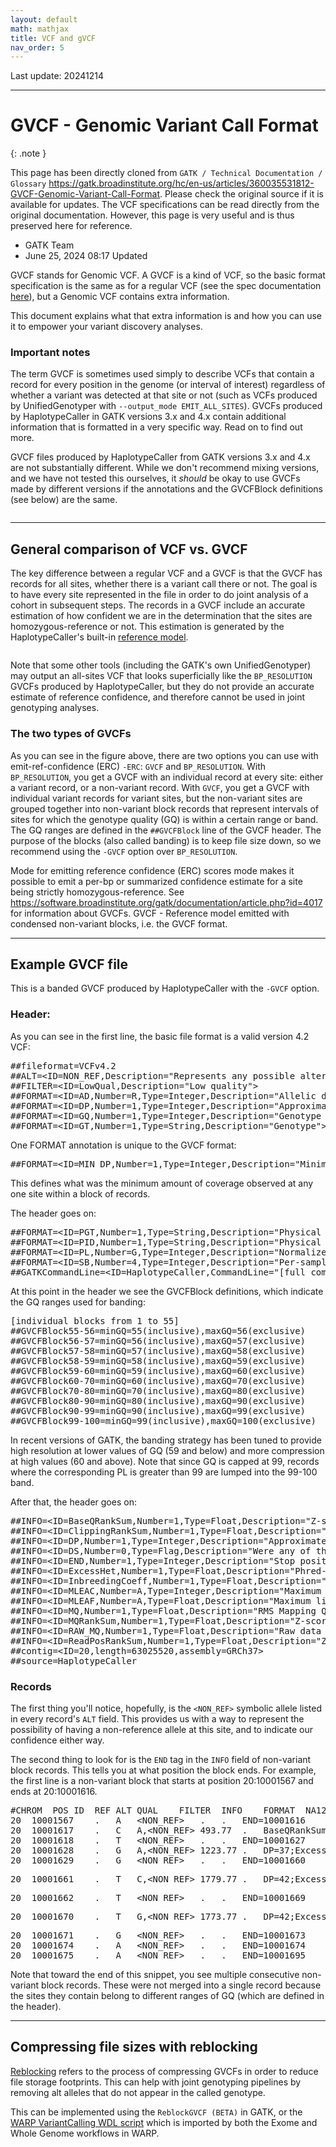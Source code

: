 ```yaml
---
layout: default
math: mathjax
title: VCF and gVCF
nav_order: 5
---
```


Last update: 20241214

<hr>

# GVCF - Genomic Variant Call Format 

{: .note }

This page has been directly cloned from  `GATK / Technical Documentation / Glossary`
<https://gatk.broadinstitute.org/hc/en-us/articles/360035531812-GVCF-Genomic-Variant-Call-Format>.
Please check the original source if it is available for updates.
The VCF specifications can be read directly from the original documentation. However, this page is very useful and is thus preserved here for reference.


* GATK Team
* June 25, 2024 08:17 Updated


<p>GVCF stands for Genomic VCF. A GVCF is a kind of VCF, so the basic format specification is the same as for a regular VCF (see the spec documentation <a href="http://vcftools.sourceforge.net/specs.html">here</a>), but a Genomic VCF contains extra information.</p>

<p>This document explains what that extra information is and how you can use it to empower your variant discovery analyses.</p>

<h3>Important notes</h3>

<p>The term GVCF is sometimes used simply to describe VCFs that contain a record for every position in the genome (or interval of interest) regardless of whether a variant was detected at that site or not (such as VCFs produced by UnifiedGenotyper with <code>--output_mode EMIT_ALL_SITES</code>). GVCFs produced by HaplotypeCaller in GATK versions 3.x and 4.x contain additional information that is formatted in a very specific way. Read on to find out more.</p>

<p>GVCF files produced by HaplotypeCaller from GATK versions 3.x and 4.x are not substantially different. While we don't recommend mixing versions, and we have not tested this ourselves, it <em>should</em> be okay to use GVCFs made by different versions if the annotations and the GVCFBlock definitions (see below) are the same.</p>

<p><img src="https://drive.google.com/uc?id=15SEjjzXHpnjXJ2VPri7Q9NVKBn0-TEP0" alt=""></p>

<hr>

<h2>General comparison of VCF vs. GVCF</h2>

<p>The key difference between a regular VCF and a GVCF is that the GVCF has records for all sites, whether there is a variant call there or not. The goal is to have every site represented in the file in order to do joint analysis of a cohort in subsequent steps. The records in a GVCF include an accurate estimation of how confident we are in the determination that the sites are homozygous-reference or not. This estimation is generated by the HaplotypeCaller's built-in <a href="https://gatk.zendesk.com/hc/en-us/articles/360035531532">reference model</a>.</p>

<p><img src="https://drive.google.com/uc?id=15SEjjzXHpnjXJ2VPri7Q9NVKBn0-TEP0" alt=""></p>

<p>Note that some other tools (including the GATK's own UnifiedGenotyper) may output an all-sites VCF that looks superficially like the <code>BP_RESOLUTION</code> GVCFs produced by HaplotypeCaller, but they do not provide an accurate estimate of reference confidence, and therefore cannot be used in joint genotyping analyses.</p>

<h3>The two types of GVCFs</h3>

<p>As you can see in the figure above, there are two options you can use with emit-ref-confidence (ERC) <code>-ERC</code>: <code>GVCF</code> and <code>BP_RESOLUTION</code>. With <code>BP_RESOLUTION</code>, you get a GVCF with an individual record at every site: either a variant record, or a non-variant record. With <code>GVCF</code>, you get a GVCF with individual variant records for variant sites, but the non-variant sites are grouped together into non-variant block records that represent intervals of sites for which the genotype quality (GQ) is within a certain range or band. The GQ ranges are defined in the <code>##GVCFBlock</code> line of the GVCF header. The purpose of the blocks (also called banding) is to keep file size down, so we recommend using the <code>-GVCF</code> option over <code>BP_RESOLUTION</code>.</p>


  
Mode for emitting reference confidence (ERC) scores mode makes it possible to emit a per-bp or summarized confidence estimate for a site being strictly homozygous-reference. See <https://software.broadinstitute.org/gatk/documentation/article.php?id=4017> for information about GVCFs. GVCF  - Reference model emitted with condensed non-variant blocks, i.e. the GVCF format.

<hr>

<h2>Example GVCF file</h2>

<p>This is a banded GVCF produced by HaplotypeCaller with the <code>-GVCF</code> option.</p>

<h3>Header:</h3>

<p>As you can see in the first line, the basic file format is a valid version 4.2 VCF:</p>

<div class="table-wrapper" markdown="block">
<pre>##fileformat=VCFv4.2
##ALT=&lt;ID=NON_REF,Description="Represents any possible alternative allele at this location"&gt;
##FILTER=&lt;ID=LowQual,Description="Low quality"&gt;
##FORMAT=&lt;ID=AD,Number=R,Type=Integer,Description="Allelic depths for the ref and alt alleles in the order listed"&gt;
##FORMAT=&lt;ID=DP,Number=1,Type=Integer,Description="Approximate read depth (reads with MQ=255 or with bad mates are filtered)"&gt;
##FORMAT=&lt;ID=GQ,Number=1,Type=Integer,Description="Genotype Quality"&gt;
##FORMAT=&lt;ID=GT,Number=1,Type=String,Description="Genotype"&gt;
</pre>
</div>

<p>One FORMAT annotation is unique to the GVCF format:</p>

<div class="table-wrapper" markdown="block">
<pre>##FORMAT=&lt;ID=MIN_DP,Number=1,Type=Integer,Description="Minimum DP observed within the GVCF block"&gt;
</pre>
</div>

<p>This defines what was the minimum amount of coverage observed at any one site within a block of records.</p>

<p>The header goes on:</p>

<div class="table-wrapper" markdown="block">
<pre>##FORMAT=&lt;ID=PGT,Number=1,Type=String,Description="Physical phasing haplotype information, describing how the alternate alleles are phased in relation to one another"&gt;
##FORMAT=&lt;ID=PID,Number=1,Type=String,Description="Physical phasing ID information, where each unique ID within a given sample (but not across samples) connects records within a phasing group"&gt;
##FORMAT=&lt;ID=PL,Number=G,Type=Integer,Description="Normalized, Phred-scaled likelihoods for genotypes as defined in the VCF specification"&gt;
##FORMAT=&lt;ID=SB,Number=4,Type=Integer,Description="Per-sample component statistics which comprise the Fisher's Exact Test to detect strand bias."&gt;
##GATKCommandLine=&lt;ID=HaplotypeCaller,CommandLine="[full command line goes here]",Version=4.beta.6-117-g4588584-SNAPSHOT,Date="December 23, 2017 4:04:34 PM EST"&gt;
</pre>
</div>

<p>At this point in the header we see the GVCFBlock definitions, which indicate the GQ ranges used for banding:</p>

<div class="table-wrapper" markdown="block">
<pre>[individual blocks from 1 to 55]
##GVCFBlock55-56=minGQ=55(inclusive),maxGQ=56(exclusive)
##GVCFBlock56-57=minGQ=56(inclusive),maxGQ=57(exclusive)
##GVCFBlock57-58=minGQ=57(inclusive),maxGQ=58(exclusive)
##GVCFBlock58-59=minGQ=58(inclusive),maxGQ=59(exclusive)
##GVCFBlock59-60=minGQ=59(inclusive),maxGQ=60(exclusive)
##GVCFBlock60-70=minGQ=60(inclusive),maxGQ=70(exclusive)
##GVCFBlock70-80=minGQ=70(inclusive),maxGQ=80(exclusive)
##GVCFBlock80-90=minGQ=80(inclusive),maxGQ=90(exclusive)
##GVCFBlock90-99=minGQ=90(inclusive),maxGQ=99(exclusive)
##GVCFBlock99-100=minGQ=99(inclusive),maxGQ=100(exclusive)
</pre>
</div>

<p>In recent versions of GATK, the banding strategy has been tuned to provide high resolution at lower values of GQ (59 and below) and more compression at high values (60 and above). Note that since GQ is capped at 99, records where the corresponding PL is greater than 99 are lumped into the 99-100 band.  </p>

<p>After that, the header goes on:</p>

<div class="table-wrapper" markdown="block">
<pre>##INFO=&lt;ID=BaseQRankSum,Number=1,Type=Float,Description="Z-score from Wilcoxon rank sum test of Alt Vs. Ref base qualities"&gt;
##INFO=&lt;ID=ClippingRankSum,Number=1,Type=Float,Description="Z-score From Wilcoxon rank sum test of Alt vs. Ref number of hard clipped bases"&gt;
##INFO=&lt;ID=DP,Number=1,Type=Integer,Description="Approximate read depth; some reads may have been filtered"&gt;
##INFO=&lt;ID=DS,Number=0,Type=Flag,Description="Were any of the samples downsampled?"&gt;
##INFO=&lt;ID=END,Number=1,Type=Integer,Description="Stop position of the interval"&gt;
##INFO=&lt;ID=ExcessHet,Number=1,Type=Float,Description="Phred-scaled p-value for exact test of excess heterozygosity"&gt;
##INFO=&lt;ID=InbreedingCoeff,Number=1,Type=Float,Description="Inbreeding coefficient as estimated from the genotype likelihoods per-sample when compared against the Hardy-Weinberg expectation"&gt;
##INFO=&lt;ID=MLEAC,Number=A,Type=Integer,Description="Maximum likelihood expectation (MLE) for the allele counts (not necessarily the same as the AC), for each ALT allele, in the same order as listed"&gt;
##INFO=&lt;ID=MLEAF,Number=A,Type=Float,Description="Maximum likelihood expectation (MLE) for the allele frequency (not necessarily the same as the AF), for each ALT allele, in the same order as listed"&gt;
##INFO=&lt;ID=MQ,Number=1,Type=Float,Description="RMS Mapping Quality"&gt;
##INFO=&lt;ID=MQRankSum,Number=1,Type=Float,Description="Z-score From Wilcoxon rank sum test of Alt vs. Ref read mapping qualities"&gt;
##INFO=&lt;ID=RAW_MQ,Number=1,Type=Float,Description="Raw data for RMS Mapping Quality"&gt;
##INFO=&lt;ID=ReadPosRankSum,Number=1,Type=Float,Description="Z-score from Wilcoxon rank sum test of Alt vs. Ref read position bias"&gt;
##contig=&lt;ID=20,length=63025520,assembly=GRCh37&gt;
##source=HaplotypeCaller
</pre>
</div>

<h3>Records</h3>

<p>The first thing you'll notice, hopefully, is the <code>&lt;NON_REF&gt;</code> symbolic allele listed in every record's <code>ALT</code> field. This provides us with a way to represent the possibility of having a non-reference allele at this site, and  to indicate our confidence either way.</p>

<p>The second thing to look for is the <code>END</code> tag in the <code>INFO</code> field of non-variant block records. This tells you at what position the block ends. For example, the first line is a non-variant block that starts at position 20:10001567 and ends at 20:10001616.</p>

<div class="table-wrapper" markdown="block">
<pre>#CHROM  POS ID  REF ALT QUAL    FILTER  INFO    FORMAT  NA12878
20  10001567    .   A   &lt;NON_REF&gt;   .   .   END=10001616    GT:DP:GQ:MIN_DP:PL  0/0:38:99:34:0,101,1114
20  10001617    .   C   A,&lt;NON_REF&gt; 493.77  .   BaseQRankSum=1.632;ClippingRankSum=0.000;DP=38;ExcessHet=3.0103;MLEAC=1,0;MLEAF=0.500,0.00;MQRankSum=0.000;RAW_MQ=136800.00;ReadPosRankSum=0.170    GT:AD:DP:GQ:PL:SB   0/1:19,19,0:38:99:522,0,480,578,538,1116:11,8,13,6
20  10001618    .   T   &lt;NON_REF&gt;   .   .   END=10001627    GT:DP:GQ:MIN_DP:PL  0/0:39:99:37:0,105,1575
20  10001628    .   G   A,&lt;NON_REF&gt; 1223.77 .   DP=37;ExcessHet=3.0103;MLEAC=2,0;MLEAF=1.00,0.00;RAW_MQ=133200.00   GT:AD:DP:GQ:PL:SB   1/1:0,37,0:37:99:1252,111,0,1252,111,1252:0,0,21,16
20  10001629    .   G   &lt;NON_REF&gt;   .   .   END=10001660    GT:DP:GQ:MIN_DP:PL  0/0:43:99:38:0,102,1219
</pre>
</div>

<div class="table-wrapper" markdown="block">
<pre>20  10001661    .   T   C,&lt;NON_REF&gt; 1779.77 .   DP=42;ExcessHet=3.0103;MLEAC=2,0;MLEAF=1.00,0.00;RAW_MQ=151200.00   GT:AD:DP:GQ:PGT:PID:PL:SB   1/1:0,42,0:42:99:0|1:10001661_T_C:1808,129,0,1808,129,1808:0,0,26,16
</pre>
</div>

<div class="table-wrapper" markdown="block">
<pre>20  10001662    .   T   &lt;NON_REF&gt;   .   .   END=10001669    GT:DP:GQ:MIN_DP:PL  0/0:44:99:43:0,117,1755
</pre>
</div>

<div class="table-wrapper" markdown="block">
<pre>20  10001670    .   T   G,&lt;NON_REF&gt; 1773.77 .   DP=42;ExcessHet=3.0103;MLEAC=2,0;MLEAF=1.00,0.00;RAW_MQ=151200.00   GT:AD:DP:GQ:PGT:PID:PL:SB   1/1:0,42,0:42:99:0|1:10001661_T_C:1802,129,0,1802,129,1802:0,0,25,17
</pre>
</div>

<div class="table-wrapper" markdown="block">
<pre>20  10001671    .   G   &lt;NON_REF&gt;   .   .   END=10001673    GT:DP:GQ:MIN_DP:PL  0/0:43:99:42:0,120,1800
20  10001674    .   A   &lt;NON_REF&gt;   .   .   END=10001674    GT:DP:GQ:MIN_DP:PL  0/0:42:96:42:0,96,1197
20  10001675    .   A   &lt;NON_REF&gt;   .   .   END=10001695    GT:DP:GQ:MIN_DP:PL  0/0:41:99:39:0,105,1575
</pre>
</div>

<p>Note that toward the end of this snippet, you see multiple consecutive non-variant block records. These were not merged into a single record because the sites they contain belong to different ranges of GQ (which are defined in the header).</p>

<hr>

<h2>Compressing file sizes with reblocking</h2>

<p><a href="https://broadinstitute.github.io/warp/blog/Nov21_ReblockedGVCF">Reblocking</a> refers to the process of compressing GVCFs in order to reduce file storage footprints. This can help with joint genotyping pipelines by removing alt alleles that do not appear in the called genotype.</p>

<p>This can be implemented using the <code>ReblockGVCF (BETA)</code> in GATK, or the <a href="https://github.com/broadinstitute/warp/blob/develop/pipelines/broad/dna_seq/germline/variant_calling/VariantCalling.wdl">WARP VariantCalling WDL script</a> which is imported by both the Exome and Whole Genome workflows in WARP.</p>
</div>


